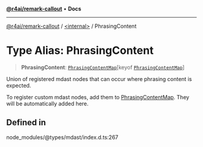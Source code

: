 [**@r4ai/remark-callout**](../../README.md) • **Docs**

***

[@r4ai/remark-callout](../../globals.md) / [\<internal\>](../README.md) / PhrasingContent

# Type Alias: PhrasingContent

> **PhrasingContent**: [`PhrasingContentMap`](../interfaces/PhrasingContentMap.md)\[keyof [`PhrasingContentMap`](../interfaces/PhrasingContentMap.md)\]

Union of registered mdast nodes that can occur where phrasing content is
expected.

To register custom mdast nodes, add them to [PhrasingContentMap](../interfaces/PhrasingContentMap.md).
They will be automatically added here.

## Defined in

node\_modules/@types/mdast/index.d.ts:267
